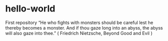 # hello-world
First repository 
“He who fights with monsters should be careful lest he thereby becomes a monster. And if thou gaze long into an abyss, the abyss will also gaze into thee.” ( Friedrich Nietzsche, Beyond Good and Evil )

